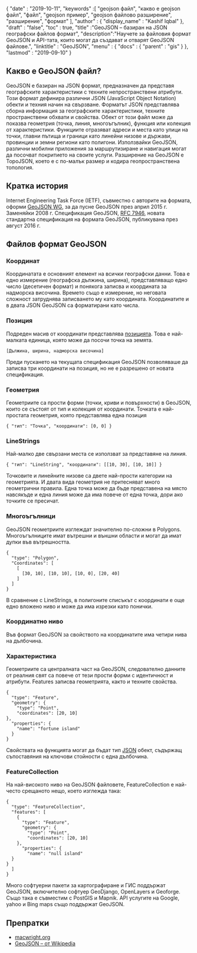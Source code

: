 {
  "date" : "2019-10-11",
  "keywords" :[ "geojson файл", "какво е geojson файл", "файл", "geojson пример", "geojson файлово разширение", "разширение", "формат" ],
  "author" : {
    "display_name" : "Kashif Iqbal"
},
  "draft" : "false",
  "toc" : true,
  "title" :"GeoJSON – базиран на JSON географски файлов формат",
  "description":"Научете за файловия формат GeoJSON и API-тата, които могат да създават и отварят GeoJSON файлове.",
  "linktitle" : "GeoJSON",
  "menu" : {
    "docs" : {
      "parent" : "gis"
}
},
  "lastmod" : "2019-09-10"
}

## Какво е GeoJSON файл?

GeoJSON е базиран на JSON формат, предназначен да представя географските характеристики с техните непространствени атрибути. Този формат дефинира различни JSON (JavaScript Object Notation) обекти и техния начин на свързване. Форматът JSON представлява сборна информация за географските характеристики, техните пространствени обхвати и свойства. Обект от този файл може да показва геометрия (точка, линия, многоъгълник), функция или колекция от характеристики. Функциите отразяват адреси и места като улици на точки, главни пътища и граници като линейни низове и държави, провинции и земни региони като полигони. Използвайки GeoJSON, различни мобилни приложения за маршрутизиране и навигация могат да посочват покритието на своите услуги. Разширение на GeoJSON е TopoJSON, което е с по-малък размер и кодира геопространствена топология.

## Кратка история ##

Internet Engineering Task Force (IETF), съвместно с авторите на формата, оформи [GeoJSON WG](https://datatracker.ietf.org/wg/geojson/charter/), за да пусне GeoJSON през април 2015 г. Заменяйки 2008 г. Спецификация GeoJSON, [RFC 7946](https://tools.ietf.org/html/rfc7946), новата стандартна спецификация на формата GeoJSON, публикувана през август 2016 г.

## Файлов формат GeoJSON ##

### Координат ###

Координатата е основният елемент на всички географски данни. Това е едно измерение (географска дължина, ширина), представляващо едно число (десетичен формат) и понякога записва и координата за надморска височина. Времето също е измерение, но неговата сложност затруднява записването му като координата. Координатите и в двата JSON GeoJSON са форматирани като числа.

### Позиция ###

Подреден масив от координати представлява [позицията](https://geojson.org/geojson-spec.html#positions). Това е най-малката единица, която може да посочи точка на земята.

`[Дължина, ширина, надморска височина]`

Преди пускането на текущата спецификация GeoJSON позволяваше да записва три координати на позиция, но не е разрешено от новата спецификация.

### Геометрия ###

Геометриите са прости форми (точки, криви и повърхности) в GeoJSON, които се състоят от тип и колекция от координати. Точката е най-простата геометрия, която представлява една позиция

`{ "тип": "Точка", "координати": [0, 0] }`

### LineStrings ###

Най-малко две свързани места се използват за представяне на линия.

`{ "тип": "LineString", "координати": [[10, 30], [10, 10]] }`

Точковите и линейните низове са двете най-прости категории на геометрията. И двата вида геометрия не притесняват много геометрични правила. Една точка може да бъде представена на място навсякъде и една линия може да има повече от една точка, дори ако точките се пресичат.

### Многоъгълници ###

GeoJSON геометриите изглеждат значително по-сложни в Polygons. Многоъгълниците имат вътрешни и външни области и могат да имат дупки във вътрешността.

```
{
  "type": "Polygon",
  "Coordinates": [
    [
      [30, 10], [10, 10], [10, 0], [20, 40]
    ]
  ]
}
```

В сравнение с LineStrings, в полигоните списъкът с координати е още едно вложено ниво и може да има изрезки като понички.

### Координатно ниво ###

Във формат GeoJSON за свойството на координатите има четири нива на дълбочина.

### Характеристика ###

Геометриите са централната част на GeoJSON, следователно данните от реалния свят са повече от тези прости форми с идентичност и атрибути. Features записва геометрията, както и техните свойства.

```
{
  "type": "Feature",
  "geometry": {
    "type": "Point",
    "coordinates": [20, 10]
},
  "properties": {
    "name": "fortune island"
  }
}

```

Свойствата на функцията могат да бъдат тип [JSON](http://json.org/) обект, съдържащ съпоставяния на ключови стойности с една дълбочина.

### FeatureCollection ###

На най-високото ниво на GeoJSON файловете, FeatureCollection е най-често срещаното нещо, което изглежда така:

```
{
  "type": "FeatureCollection",
  "features": [
    {
      "type": "Feature",
      "geometry": {
        "type": "Point",
        "coordinates": [20, 10]
    },
      "properties": {
        "name": "null island"
  }
}
  ]
}
```

Много софтуерни пакети за картографиране и ГИС поддържат GeoJSON, включително софтуер GeoDjango, OpenLayers и Geoforge. Също така е съвместим с PostGIS и Mapnik. API услугите на Google, yahoo и Bing maps също поддържат GeoJSON.

## Препратки ##

* [macwright.org](https://macwright.org/2015/03/23/geojson-second-bite.html)
* [GeoJSON – от Wikipedia](https://en.wikipedia.org/wiki/GeoJSON)

